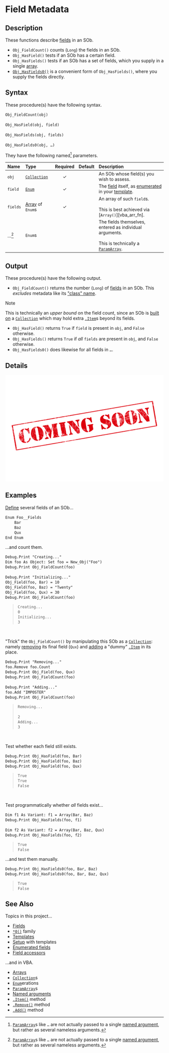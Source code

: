 # Field Metadata #

## Description ##

These functions describe [fields][sob_fld] in an SOb.

  - `Obj_FieldCount()` counts (`Long`) the fields in an SOb.
  - `Obj_HasField()` tests if an SOb has a certain field.
  - `Obj_HasFields()` tests if an SOb has a set of fields, which you supply in a single [array][vba_arr].
  - [`Obj_HasFields0()`][sob_fn0] is a convenient form of `Obj_HasFields()`, where you supply the fields directly.


## Syntax ##

These procedure(s) have the following syntax.

```vba
Obj_FieldCount(obj)

Obj_HasField(obj, field)

Obj_HasFields(obj, fields)

Obj_HasFields0(obj, …)
```

They have the following named[^1] parameters.

| Name     | Type                        | Required | Default | Description                                                                                                    |
| :------- | :-------------------------- | :------: | :------ | :------------------------------------------------------------------------------------------------------------- |
| `obj`    | [`Collection`][vba_clx]     | ✓        |         | An SOb whose field(s) you wish to assess.                                                                      |
| `field`  | [`Enum`][vba_enum]          | ✓        |         | The [field][sob_fld] itself, as [enumerated][sob_rdm_tmp] in your [template][sob_tmp_enm].                     |
| `fields` | [Array][vba_arr] of `Enum`s | ✓        |         | An array of such `field`s.<br><br>This is best achieved via [`Array()`][vba_arr_fn].                           |
| …[^1]    | `Enum`s                     |          |         | The fields themselves, entered as individual arguments.<br><br>This is technically a [`ParamArray`][vba_parr]. |


  [^1]: [`ParamArray`][vba_parr]s like `…` are not actually passed to a single [named argument][vba_nm_args], but rather as several nameless arguments.


## Output ##

These procedure(s) have the following output.

  - `Obj_FieldCount()` returns the number (`Long`) of [fields][sob_fld] in an SOb.  This _excludes_ metadata like its ["class" name][sob_typo].

> [!NOTE]
> 
> This is technically an _upper bound_ on the field count, since an SOb is [built on][sob_rdm_clx] a [`Collection`][vba_clx] which may hold extra [`.Item`][vba_clx_itm]s beyond its fields.

  - `Obj_HasField()` returns `True` if `field` is present in `obj`, and `False` otherwise.
  - `Obj_HasFields()` returns `True` if _all_ `fields` are present in `obj`, and `False` otherwise.
  - `Obj_HasFields0()` does likewise for all fields in `…`.


## Details ##

![](../med/banner_unfinished.png)


## Examples ##

[Define][vba_enum] several fields of an SOb…

```vba
Enum Foo__Fields
	Bar
	Baz
	Qux
End Enum
```

…and count them.

```vba
Debug.Print "Creating..."
Dim foo As Object: Set foo = New_Obj("Foo")
Debug.Print Obj_FieldCount(foo)

Debug.Print "Initializing..."
Obj_Field(foo, Bar) = 10
Obj_Field(foo, Baz) = "Twenty"
Obj_Field(foo, Qux) = 30
Debug.Print Obj_FieldCount(foo)
```

> ```
> Creating...
> 0
> Initializing...
> 3
> ```

<br>

"Trick" the `Obj_FieldCount()` by manipulating this SOb as a [`Collection`][vba_clx]: namely [removing][vba_clx_rmv] its final field (`Qux`) and [adding][vba_clx_add] a "dummy" [`.Item`][vba_clx_itm] in its place.

```vba
Debug.Print "Removing..."
foo.Remove foo.Count
Debug.Print Obj_Field(foo, Qux)
Debug.Print Obj_FieldCount(foo)

Debug.Print "Adding..."
foo.Add "IMPOSTER"
Debug.Print Obj_FieldCount(foo)
```

> ```
> Removing...
> 
> 2
> Adding...
> 3
> ```

<br>

Test whether each field still exists.

```vba
Debug.Print Obj_HasField(foo, Bar)
Debug.Print Obj_HasField(foo, Baz)
Debug.Print Obj_HasField(foo, Qux)
```

> ```
> True
> True
> False
> ```

<br>

Test programmatically whether _all_ fields exist…

```vba
Dim f1 As Variant: f1 = Array(Bar, Baz)
Debug.Print Obj_HasFields(foo, f1)

Dim f2 As Variant: f2 = Array(Bar, Baz, Qux)
Debug.Print Obj_HasFields(foo, f2)
```

> ```
> True
> False
> ```

…and test them manually.

```vba
Debug.Print Obj_HasFields0(foo, Bar, Baz)
Debug.Print Obj_HasFields0(foo, Bar, Baz, Qux)
```

> ```
> True
> False
> ```


## See Also ##

Topics in this project…

  - [Fields][sob_fld]
  - [`*0()`][sob_fn0] family
  - [Templates][sob_tmps]
  - [Setup][sob_setup] with templates
  - [Enumerated fields][sob_tmp_enm]
  - [Field accessors][sob_tmp_acc]

…and in VBA.

  - [Arrays][vba_arr]
  - [`Collection`][vba_clx]s
  - [`Enum`][vba_enum]erations
  - [`ParamArray`][vba_parr]s
  - [Named arguments][vba_nm_args]
  - [`.Item()`][vba_clx_itm] method
  - [`.Remove()`][vba_clx_rmv] method
  - [`.Add()`][vba_clx_add] method



  [sob_fld]:     Field.md
  [vba_arr]:     https://learn.microsoft.com/office/vba/language/concepts/getting-started/using-arrays
  [sob_fn0]:     Zero.md
  [vba_clx]:     https://learn.microsoft.com/office/vba/language/reference/user-interface-help/collection-object
  [vba_enum]:    https://learn.microsoft.com/office/vba/language/reference/user-interface-help/enum-statement
  [sob_rdm_tmp]: ../README.md#template
  [sob_tmp_enm]: ../src/SObTemplate.bas#L26-L29
  [vba_parr]:    https://learn.microsoft.com/office/vba/language/concepts/getting-started/understanding-parameter-arrays
  [vba_nm_args]: https://learn.microsoft.com/office/vba/language/concepts/getting-started/understanding-named-arguments-and-optional-arguments
  [sob_typo]:    Typology.md
  [sob_rdm_clx]: ../README.md#new-solution
  [vba_clx_itm]: https://learn.microsoft.com/office/vba/language/reference/user-interface-help/item-method-visual-basic-for-applications
  [vba_clx_rmv]: https://learn.microsoft.com/office/vba/language/reference/user-interface-help/remove-method-visual-basic-for-applications
  [vba_clx_add]: https://learn.microsoft.com/office/vba/language/reference/user-interface-help/add-method-visual-basic-for-applications
  [sob_tmps]:    ../../../search?type=code&q=path:src/*Template.bas
  [sob_setup]:   ../README.md#setup
  [sob_tmp_acc]: ../src/SObTemplate.bas#L171-L213

